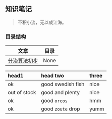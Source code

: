 ## 知识笔记

> 不积小流，无以成江海。

### 目录结构
|       文章       |        目录       |
|:----------------:|:----------------:|
| [分治算法初步][1] |  None            |


| head1        | head two          | three |
|:-------------|:------------------|:------|
| ok           | good swedish fish | nice  |
| out of stock | good and plenty   | nice  |
| ok           | good `oreos`      | hmm   |
| ok           | good `zoute` drop | yumm  |


[1]: 分治算法初步.md